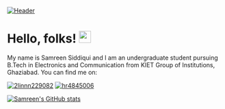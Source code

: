 [![Header](https://raw.githubusercontent.com/SAMREEN22/SAMREEN22/master/readme_header.png "Header")](https://martinheinz.dev/)

# Hello, folks! <img src="https://c.tenor.com/nebZyl8oN7IAAAAi/wave-hello.gif" width="28px">

My name is Samreen Siddiqui and I am an undergraduate student pursuing B.Tech in Electronics and Communication from KIET Group of Institutions, Ghaziabad. You can find me on:

[![2linnn229082](https://user-images.githubusercontent.com/65328605/150692918-d7c1f2ce-647b-4452-ab1d-6ba947950528.png)](https://www.linkedin.com/in/samreensiddiqui03)  [
![hr4845006](https://user-images.githubusercontent.com/65328605/150734158-d3b6fa0d-44b2-46e6-a681-e0948c2d341a.png)](https://www.hackerrank.com/S_2206)

[![Samreen's GitHub stats](https://github-readme-stats.vercel.app/api?username=SAMREEN22)](https://github.com/SAMREEN22/github-readme-stats)

<!--
**SAMREEN22/SAMREEN22** is a ✨ _special_ ✨ repository because its `README.md` (this file) appears on your GitHub profile.

Here are some ideas to get you started:

- 🔭 I’m currently working on ...
- 🌱 I’m currently learning ...
- 👯 I’m looking to collaborate on ...
- 🤔 I’m looking for help with ...
- 💬 Ask me about ...
- 📫 How to reach me: ...
- 😄 Pronouns: ...
- ⚡ Fun fact: ...
-->
